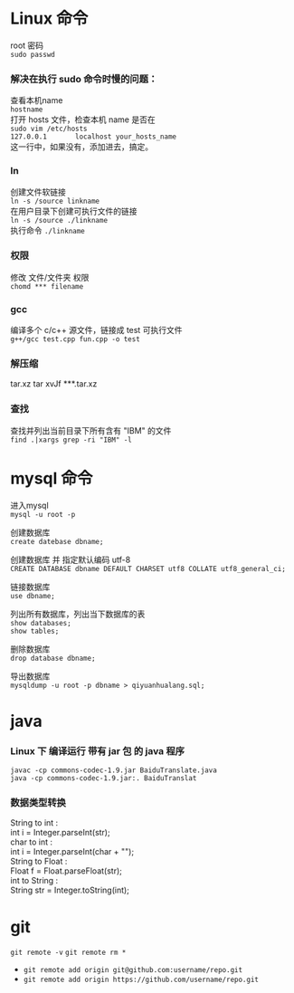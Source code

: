 # Linux 命令
root 密码   
`sudo passwd`   

### 解决在执行 sudo 命令时慢的问题：

查看本机name   
`hostname`   
打开 hosts 文件，检查本机 name 是否在   
`sudo vim /etc/hosts`   
`127.0.0.1       localhost your_hosts_name`   
这一行中，如果没有，添加进去，搞定。   

### ln
创建文件软链接   
`ln -s /source linkname`   
在用户目录下创建可执行文件的链接   
`ln -s /source ./linkname`   
执行命令 `./linkname`   

### 权限
修改 文件/文件夹 权限   
`chomd *** filename`   

### gcc

编译多个 c/c++ 源文件，链接成 test 可执行文件   
`g++/gcc test.cpp fun.cpp -o test`

### 解压缩
tar.xz		tar xvJf ***.tar.xz

### 查找

查找并列出当前目录下所有含有 "IBM" 的文件   
`find .|xargs grep -ri "IBM" -l`   

# mysql 命令
进入mysql   
`mysql -u root -p`   

创建数据库   
`create datebase dbname;`   

创建数据库 并 指定默认编码 utf-8   
`CREATE DATABASE dbname DEFAULT CHARSET utf8 COLLATE utf8_general_ci;`   

链接数据库   
`use dbname;`

列出所有数据库，列出当下数据库的表   
`show databases;`   
`show tables;`   

删除数据库   
`drop database dbname;`   

导出数据库   
`mysqldump -u root -p dbname > qiyuanhualang.sql;`    

# java 

### Linux 下 编译运行 带有 jar 包 的 java 程序   

`javac -cp commons-codec-1.9.jar BaiduTranslate.java`   
`java -cp commons-codec-1.9.jar:. BaiduTranslat`   

### 数据类型转换   

String to int :   
int i = Integer.parseInt(str);   
char to int :   
int i = Integer.parseInt(char + "");   
String to Float :   
Float f = Float.parseFloat(str);   
int to String :   
String str = Integer.toString(int);   

# git

`git remote -v`
`git remote rm *`

* `git remote add origin git@github.com:username/repo.git`
* `git remote add origin https://github.com/username/repo.git`
